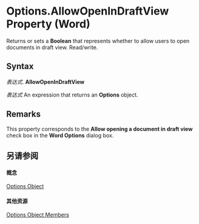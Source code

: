 
# Options.AllowOpenInDraftView Property (Word)

Returns or sets a  **Boolean** that represents whether to allow users to open documents in draft view. Read/write.


## Syntax

 _表达式_. **AllowOpenInDraftView**

 _表达式_ An expression that returns an **Options** object.


## Remarks

This property corresponds to the  **Allow opening a document in draft view** check box in the **Word Options** dialog box.


## 另请参阅


#### 概念


[Options Object](873b7b99-3fe1-fd89-9ece-a9355cb827dc.md)
#### 其他资源


[Options Object Members](http://msdn.microsoft.com/library/76cd9dfe-6bbb-4c3d-0bfc-79a62bedd15e%28Office.15%29.aspx)